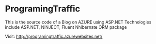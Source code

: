 # ProgramingTraffic
This is the source code of a Blog on AZURE using ASP.NET
Technologies include ASP.NET, NINJECT, Fluent Nhibernate ORM package

Visit: http://programingtraffic.azurewebsites.net/
